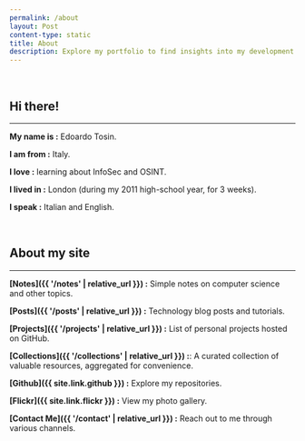 ```yaml
---
permalink: /about
layout: Post
content-type: static
title: About
description: Explore my portfolio to find insights into my development journey, read my latest blog posts, view my projects on GitHub, browse through my photography on Flickr, and reach out for any collaborations or inquiries.
---
```


<br>

## Hi there!

---

**My name is :** Edoardo Tosin.

**I am from :** Italy.

**I love :** learning about InfoSec and OSINT.

**I lived in :** London (during my 2011 high-school year, for 3 weeks).

**I speak :** Italian and English.

<br>

## About my site

---

**[Notes]({{ '/notes' | relative_url }}) :** Simple notes on computer science and other topics.

**[Posts]({{ '/posts' | relative_url }}) :** Technology blog posts and tutorials.

**[Projects]({{ '/projects' | relative_url }}) :** List of personal projects hosted on GitHub.

**[Collections]({{ '/collections' | relative_url }}) :**: A curated collection of valuable resources, aggregated for convenience.

**[Github]({{ site.link.github }}) :** Explore my repositories.

**[Flickr]({{ site.link.flickr }}) :** View my photo gallery.

**[Contact Me]({{ '/contact' | relative_url }}) :** Reach out to me through various channels.

<br>